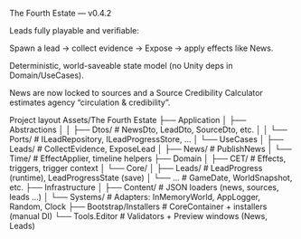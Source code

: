 The Fourth Estate — v0.4.2


Leads fully playable and verifiable:

Spawn a lead → collect evidence → Expose → apply effects like News.

Deterministic, world-saveable state model (no Unity deps in Domain/UseCases).

News are now locked to sources and a Source Credibility Calculator estimates agency “circulation & credibility”.

Project layout 
Assets/The Fourth Estate
├── Application
│   ├── Abstractions
│   │   ├── Dtos/        # NewsDto, LeadDto, SourceDto, etc.
│   │   └── Ports/       # ILeadRepository, ILeadProgressStore, ...
│   └── UseCases
│       ├── Leads/       # CollectEvidence, ExposeLead
│       ├── News/        # PublishNews
│       └── Time/        # EffectApplier, timeline helpers
├── Domain
│   ├── CET/             # Effects, triggers, trigger context
│   └── Core/
│       ├── Leads/       # LeadProgress (runtime), LeadProgressState (save)
│       └── ...          # GameDate, WorldSnapshot, etc.
├── Infrastructure
│   ├── Content/         # JSON loaders (news, sources, leads ...)
│   └── Systems/         # Adapters: InMemoryWorld, AppLogger, Random, Clock
├── Bootstrap/Installers # CoreContainer + installers (manual DI)
└── Tools.Editor         # Validators + Preview windows (News, Leads)
